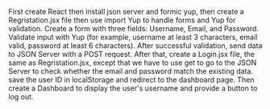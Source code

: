 First create React then install json server and formic yup, then create a Regristation.jsx file then use import Yup to handle forms and Yup for validation. Create a form with three fields: Username, Email, and Password. Validate input with Yup (for example, username at least 3 characters, email valid, password at least 6 characters). After successful validation, send data to JSON Server with a POST request. After that, create a Login.jsx file, the same as Regristation.jsx, except that we have to use get to go to the JSON Server to check whether the email and password match the existing data. save the user ID in localStorage and redirect to the dashboard page. Then create a Dashboard to display the user's username and provide a button to log out.

